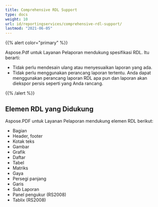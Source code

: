 ```yaml
---
title: Comprehensive RDL Support
type: docs
weight: 10
url: id/reportingservices/comprehensive-rdl-support/
lastmod: "2021-06-05"
---
```


{{% alert color="primary" %}}

Aspose.Pdf untuk Layanan Pelaporan mendukung spesifikasi RDL. Itu berarti:

* Tidak perlu mendesain ulang atau menyesuaikan laporan yang ada.
* Tidak perlu menggunakan perancang laporan tertentu. Anda dapat menggunakan perancang laporan RDL apa pun dan laporan akan diekspor persis seperti yang Anda rancang.

{{% /alert %}}

## **Elemen RDL yang Didukung**
Aspose.PDF untuk Layanan Pelaporan mendukung elemen RDL berikut:

- Bagian
- Header, footer
- Kotak teks
- Gambar
- Grafik
- Daftar
- Tabel
- Matriks
- Gaya
- Persegi panjang
- Garis
- Sub Laporan
- Panel pengukur (RS2008)
- Tablix (RS2008)